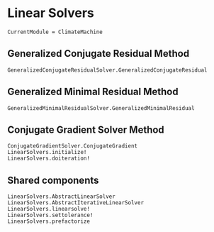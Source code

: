 # Linear Solvers

```@meta
CurrentModule = ClimateMachine
```

## Generalized Conjugate Residual Method

```@docs
GeneralizedConjugateResidualSolver.GeneralizedConjugateResidual
```

## Generalized Minimal Residual Method

```@docs
GeneralizedMinimalResidualSolver.GeneralizedMinimalResidual
```

## Conjugate Gradient Solver Method
```@docs
ConjugateGradientSolver.ConjugateGradient
LinearSolvers.initialize!
LinearSolvers.doiteration!
```

## Shared components

```@docs
LinearSolvers.AbstractLinearSolver
LinearSolvers.AbstractIterativeLinearSolver
LinearSolvers.linearsolve!
LinearSolvers.settolerance!
LinearSolvers.prefactorize
```
